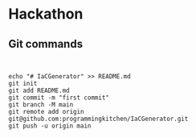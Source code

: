 # Hackathon


## Git commands

```


echo "# IaCGenerator" >> README.md
git init
git add README.md
git commit -m "first commit"
git branch -M main
git remote add origin git@github.com:programmingkitchen/IaCGenerator.git
git push -u origin main


```
